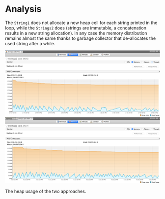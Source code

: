 # Analysis

The `String1` does not allocate a new heap cell for each string printed in the loop, while the `Strings2` does (strings are immutable, a concatenation results in a new string allocation). In any case the memory distribution remains almost the same thanks to garbage collector that de-allocates the used string after a while.

![VisualVM](./assets/visualvm.png "VisualVM")

The heap usage of the two approaches.